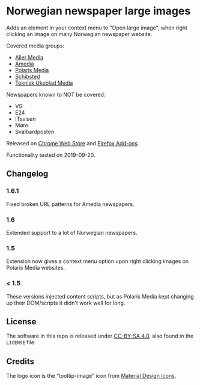 # Norwegian newspaper large images

Adds an element in your context menu to "Open large image", when right clicking an image on many Norwegian newspaper website.

Covered media groups:

- [Aller Media](https://www.aller.no/node/2323)
- [Amedia](http://www.amedia.no/virksomheten/vare-mediehus/)
- [Polaris Media](http://www.polarismedia.no/vare-selskaper/)
- [Schibsted](https://schibsted.com/)
- [Teknisk Ukeblad Media](https://www.tumedia.no/)

Newspapers known to NOT be covered:

- VG
- E24
- ITavisen
- Møre
- Svalbardposten

Released on [Chrome Web Store](https://chrome.google.com/webstore/detail/eohpfbapbmhblpjcnjfikpmcdkkpkihg) and [Firefox Add-ons](https://addons.mozilla.org/en-US/firefox/addon/nn-large-images/).

Functionality tested on 2019-09-20.

## Changelog

### 1.6.1

Fixed broken URL patterns for Amedia newspapers.

### 1.6

Extended support to a lot of Norwegian newspapers.

### 1.5

Extension now gives a context menu option upon right clicking images on Polaris Media websites.

### < 1.5

These versions injected content scripts, but as Polaris Media kept changing up their DOM/scripts it didn't work well for long.

## License

The software in this repo is released under [CC-BY-SA 4.0](https://creativecommons.org/licenses/by-sa/4.0/), also found in the `LICENSE` file.

## Credits

The logo icon is the "tooltip-image" icon from [Material Design Icons](https://materialdesignicons.com/).
